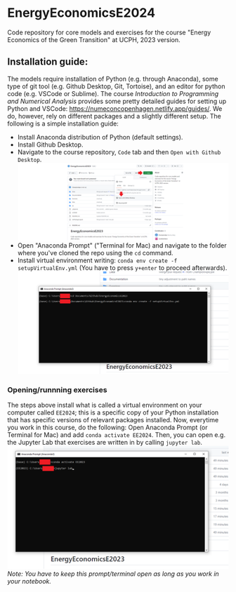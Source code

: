 # EnergyEconomicsE2024
Code repository for core models and exercises for the course "Energy Economics of the Green Transition" at UCPH, 2023 version.

## Installation guide:
The models require installation of Python (e.g. through Anaconda), some type of git tool (e.g. Github Desktop, Git, Tortoise), and an editor for python code (e.g. VSCode or Sublime). The course *Introduction to Programming and Numerical Analysis* provides some pretty detailed guides for setting up Python and VSCode: https://numeconcopenhagen.netlify.app/guides/. We do, however, rely on different packages and a slightly different setup. The following is a simple installation guide:
* Install Anaconda distribution of Python (default settings).
* Install Github Desktop.
* Navigate to the course repository, ```Code``` tab and then ```Open with Github Desktop```. 
  ![](screenDump1.png)
* Open "Anaconda Prompt" ("Terminal for Mac) and navigate to the folder where you've cloned the repo using the ```cd``` command.
* Install virtual environment writing: ```conda env create -f setupVirtualEnv.yml``` (You have to press ```y+enter``` to proceed afterwards).
  ![](screenDump2.png)

### Opening/runnning exercises
The steps above install what is called a virtual environment on your computer called ```EE2024```; this is a specific copy of your Python installation that has specific versions of relevant packages installed. Now, everytime you work in this course, do the following: Open Anaconda Prompt (or Terminal for Mac) and add ```conda activate EE2024```. Then, you can open e.g. the Jupyter Lab that exercises are written in by calling  ```jupyter lab```.
![](screenDump3.png)
*Note: You have to keep this prompt/terminal open as long as you work in your notebook.*
